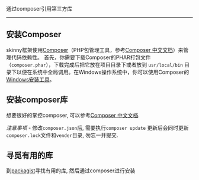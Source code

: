 通过composer引用第三方库
***
## 安装Composer

skinny框架使用[Composer](http://getcomposer.org)（PHP包管理工具，参考[Composer 中文文档](http://www.phpcomposer.com/)）来管理代码依赖性。 首先，你需要下载Composer的PHAR打包文件（`composer.phar`），下载完成后把它放在项目目录下或者放到 `usr/local/bin` 目录下以便在系统中全局调用。在Windows操作系统中，你可以使用Composer的[Windows安装工具](https://getcomposer.org/Composer-Setup.exe)。

## 安装composer库

想要很好的掌控composer, 可以参考[Composer 中文文档](http://www.phpcomposer.com/).

*注意事项* - 修改`composer.json`后, 需要执行`composer update` 更新后会同时更新`composer.lock`文件和`vender`目录, 勿忘一并提交.

## 寻觅有用的库

到[packagist](https://packagist.org/)寻找有用的库, 然后通过composer进行安装